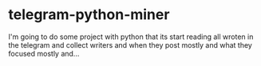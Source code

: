 # telegram-python-miner
I'm going to do some project with python that its start reading all wroten in the telegram and collect writers and when they post mostly and what they focused mostly and...
